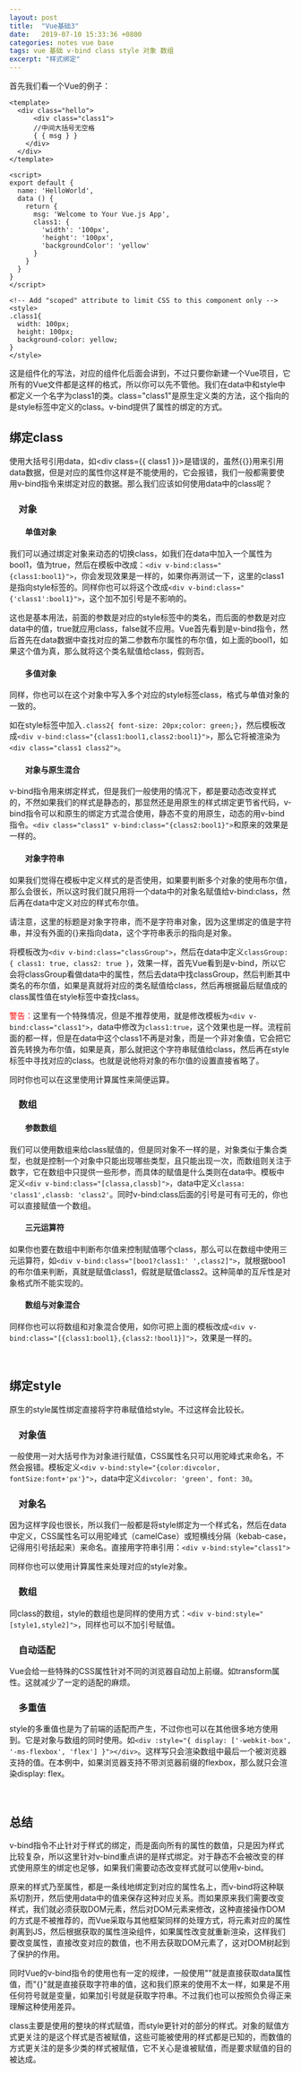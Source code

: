 ```yaml
---
layout: post
title:  "Vue基础3"
date:   2019-07-10 15:33:36 +0800
categories: notes vue base
tags: vue 基础 v-bind class style 对象 数组
excerpt: "样式绑定"
---
```


首先我们看一个Vue的例子：

```vue
<template>
  <div class="hello">
      <div class="class1">
      //中间大括号无空格
      { { msg } }
    </div>
  </div>
</template>

<script>
export default {
  name: 'HelloWorld',
  data () {
    return {
      msg: 'Welcome to Your Vue.js App',
      class1: {
        'width': '100px',
        'height': '100px',
        'backgroundColor': 'yellow'
      }
    }
  }
}
</script>

<!-- Add "scoped" attribute to limit CSS to this component only -->
<style>
.class1{
  width: 100px;
  height: 100px;
  background-color: yellow;
}
</style>
```

这是组件化的写法，对应的组件化后面会讲到，不过只要你新建一个Vue项目，它所有的Vue文件都是这样的格式，所以你可以先不管他。我们在data中和style中都定义一个名字为class1的类。class="class1"是原生定义类的方法，这个指向的是style标签中定义的class。v-bind提供了属性的绑定的方式。

## 绑定class

使用大括号引用data，如\<div class=\{\{ class1 }}>是错误的，虽然\{\{}}用来引用data数据，但是对应的属性你这样是不能使用的，它会报错，我们一般都需要使用v-bind指令来绑定对应的数据。那么我们应该如何使用data中的class呢？

### &emsp;对象

#### &emsp;&emsp;单值对象

我们可以通过绑定对象来动态的切换class，如我们在data中加入一个属性为bool1，值为true，然后在模板中改成：`<div v-bind:class="{class1:bool1}">`，你会发现效果是一样的，如果你再测试一下，这里的class1是指向style标签的。同样你也可以将这个改成`<div v-bind:class="{'class1':bool1}">`，这个加不加引号是不影响的。

这也是基本用法，前面的参数是对应的style标签中的类名，而后面的参数是对应data中的值，true就应用class，false就不应用。Vue首先看到是v-bind指令，然后首先在data数据中查找对应的第二参数布尔属性的布尔值，如上面的bool1，如果这个值为真，那么就将这个类名赋值给class，假则否。

#### &emsp;&emsp;多值对象

同样，你也可以在这个对象中写入多个对应的style标签class，格式与单值对象的一致的。

如在style标签中加入`.class2{ font-size: 20px;color: green;}`，然后模板改成`<div v-bind:class="{class1:bool1,class2:bool1}">`，那么它将被渲染为`<div class="class1 class2">`。

#### &emsp;&emsp;对象与原生混合

v-bind指令用来绑定样式，但是我们一般使用的情况下，都是要动态改变样式的，不然如果我们的样式是静态的，那显然还是用原生的样式绑定更节省代码，v-bind指令可以和原生的绑定方式混合使用，静态不变的用原生，动态的用v-bind指令。`<div class="class1" v-bind:class="{class2:bool1}">`和原来的效果是一样的。

#### &emsp;&emsp;对象字符串

如果我们觉得在模板中定义样式的是否使用，如果要判断多个对象的使用布尔值，那么会很长，所以这时我们就只用将一个data中的对象名赋值给v-bind:class，然后再在data中定义对应的样式布尔值。

请注意，这里的标题是对象字符串，而不是字符串对象，因为这里绑定的值是字符串，并没有外面的{}来指向data，这个字符串表示的指向是对象。

将模板改为`<div v-bind:class="classGroup">`，然后在data中定义`classGroup: { class1: true, class2: true }`，效果一样，首先Vue看到是v-bind，所以它会将classGroup看做data中的属性，然后去data中找classGroup，然后判断其中类名的布尔值，如果是真就将对应的类名赋值给class，然后再根据最后赋值成的class属性值在style标签中查找class。

<span style="color:red">警告：</span>这里有一个特殊情况，但是不推荐使用，就是修改模板为`<div v-bind:class="class1">`，data中修改为`class1:true`，这个效果也是一样。流程前面的都一样，但是在data中这个class1不再是对象，而是一个非对象值，它会把它首先转换为布尔值，如果是真，那么就把这个字符串赋值给class，然后再在style标签中寻找对应的class。也就是说他将对象的布尔值的设置直接省略了。

同时你也可以在这里使用计算属性来简便运算。

### &emsp;数组

#### &emsp;&emsp;参数数组

我们可以使用数组来给class赋值的，但是同对象不一样的是，对象类似于集合类型，也就是控制一个对象中只能出现哪些类型，且只能出现一次，而数组则关注于数字，它在数组中只提供一些形参，而具体的赋值是什么类则在data中。模板中定义`<div v-bind:class="[classa,classb]">`，data中定义`classa: 'class1',classb: 'class2'`。同时v-bind:class后面的引号是可有可无的，你也可以直接赋值一个数组。

#### &emsp;&emsp;三元运算符

如果你也要在数组中判断布尔值来控制赋值哪个class，那么可以在数组中使用三元运算符，如`<div v-bind:class="[boo1?class1:' ',class2]">`，就根据boo1的布尔值来判断，真就是赋值class1，假就是赋值class2。这种简单的互斥性是对象格式所不能实现的。

#### &emsp;&emsp;数组与对象混合

同样你也可以将数组和对象混合使用，如你可把上面的模板改成`<div v-bind:class="[{class1:bool1},{class2:!bool1}]">`，效果是一样的。

&emsp;

## 绑定style

原生的style属性绑定直接将字符串赋值给style。不过这样会比较长。

### &emsp;对象值

一般使用一对大括号作为对象进行赋值，CSS属性名只可以用驼峰式来命名，不然会报错。模板定义`<div v-bind:style="{color:divcolor, fontSize:font+'px'}">`，data中定义`divcolor: 'green', font: 30`。

### &emsp;对象名

因为这样字段也很长，所以我们一般都是将style绑定为一个样式名，然后在data中定义，CSS属性名可以用驼峰式（camelCase）或短横线分隔（kebab-case，记得用引号括起来）来命名。直接用字符串引用：`<div v-bind:style="class1">`

同样你也可以使用计算属性来处理对应的style对象。

### &emsp;数组

同class的数组，style的数组也是同样的使用方式：`<div v-bind:style="[style1,style2]">`，同样也可以不加引号赋值。

### &emsp;自动适配

Vue会给一些特殊的CSS属性针对不同的浏览器自动加上前缀。如transform属性。这就减少了一定的适配的麻烦。

### &emsp;多重值

style的多重值也是为了前端的适配而产生，不过你也可以在其他很多地方使用到。它是对象与数组的同时使用。如`<div :style="{ display: ['-webkit-box', '-ms-flexbox', 'flex'] }"></div>`。这样写只会渲染数组中最后一个被浏览器支持的值。在本例中，如果浏览器支持不带浏览器前缀的flexbox，那么就只会渲染display: flex。

&emsp;

## 总结

v-bind指令不止针对于样式的绑定，而是面向所有的属性的数值，只是因为样式比较复杂，所以这里针对v-bind重点讲的是样式绑定。对于静态不会被改变的样式使用原生的绑定也足够，如果我们需要动态改变样式就可以使用v-bind。

原来的样式乃至属性，都是一条线地绑定到对应的属性名上，而v-bind将这种联系切割开，然后使用data中的值来保存这种对应关系。而如果原来我们需要改变样式，我们就必须获取DOM元素，然后对DOM元素来修改，这种直接操作DOM的方式是不被推荐的，而Vue采取与其他框架同样的处理方式，将元素对应的属性剥离到JS，然后根据获取的属性渲染组件，如果属性改变就重新渲染，这样我们要改变属性，直接改变对应的数值，也不用去获取DOM元素了，这对DOM树起到了保护的作用。

同时Vue的v-bind指令的使用也有一定的规律，一般使用""就是直接获取data属性值，而"{}"就是直接获取字符串的值，这和我们原来的使用不太一样，如果是不用任何符号就是变量，如果加引号就是获取字符串。不过我们也可以按照负负得正来理解这种使用差异。

class主要是使用的整块的样式赋值，而style更针对的部分的样式。对象的赋值方式更关注的是这个样式是否被赋值，这些可能被使用的样式都是已知的，而数值的方式更关注的是多少类的样式被赋值，它不关心是谁被赋值，而是要求赋值的目的被达成。

